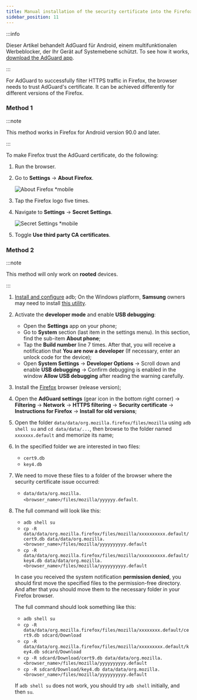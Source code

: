 ```yaml
---
title: Manual installation of the security certificate into the Firefox browser
sidebar_position: 11
---
```


:::info

Dieser Artikel behandelt AdGuard für Android, einem multifunktionalen Werbeblocker, der Ihr Gerät auf Systemebene schützt. To see how it works, [download the AdGuard app](https://agrd.io/download-kb-adblock).

:::

For AdGuard to successfully filter HTTPS traffic in Firefox, the browser needs to trust AdGuard's certificate. It can be achieved differently for different versions of the Firefox.

### Method 1

:::note

This method works in Firefox for Android version 90.0 and later.

:::

To make Firefox trust the AdGuard certificate, do the following:

1. Run the browser.

1. Go to **Settings** → **About Firefox**.

    ![About Firefox *mobile](https://cdn.adtidy.org/content/kb/ad_blocker/android/solving_problems/firefox-certificates/ff_nightly_about_en.jpeg)

1. Tap the Firefox logo five times.

1. Navigate to **Settings** → **Secret Settings**.

    ![Secret Settings *mobile](https://cdn.adtidy.org/content/kb/ad_blocker/android/solving_problems/firefox-certificates/ff_nightly_secret.jpeg)

1. Toggle **Use third party CA certificates**.

### Method 2

:::note

This method will only work on **rooted** devices.

:::

1. [Install and configure](https://www.xda-developers.com/install-adb-windows-macos-linux/) adb; On the Windows platform, **Samsung** owners may need to install [this utility](https://developer.samsung.com/mobile/android-usb-driver.html).

1. Activate the **developer mode** and enable **USB debugging**:

    - Open the **Settings** app on your phone;
    - Go to **System** section (last item in the settings menu). In this section, find the sub-item **About phone**;
    - Tap the **Build number** line 7 times. After that, you will receive a notification that **You are now a developer** (If necessary, enter an unlock code for the device);
    - Open **System Settings** → **Developer Options** → Scroll down and enable **USB debugging** → Confirm debugging is enabled in the window **Allow USB debugging** after reading the warning carefully.

1. Install the [Firefox](https://www.mozilla.org/en-US/firefox/releases/) browser (release version);

1. Open the **AdGuard settings** (gear icon in the bottom right corner) → **Filtering** → **Network** → **HTTPS filtering** → **Security certificate** → **Instructions for Firefox** → **Install for old versions**;

1. Open the folder `data/data/org.mozilla.firefox/files/mozilla` using `adb shell su` and `cd data/data/...`, then browse to the folder named `xxxxxxx.default` and memorize its name;

1. In the specified folder we are interested in two files:

    - `cert9.db`
    - `key4.db`

1. We need to move these files to a folder of the browser where the security certificate issue occurred:

    - `data/data/org.mozilla.<browser_name>/files/mozilla/yyyyyy.default`.

1. The full command will look like this:

    - `adb shell su`
    - `cp -R data/data/org.mozilla.firefox/files/mozilla/xxxxxxxxxx.default/cert9.db data/data/org.mozilla.<browser_name>/files/mozilla/yyyyyyyyyy.default`
    - `cp -R data/data/org.mozilla.firefox/files/mozilla/xxxxxxxxxx.default/key4.db data/data/org.mozilla.<browser_name>/files/mozilla/yyyyyyyyyy.default`

    In case you received the system notification **permission denied**, you should first move the specified files to the permission-free directory. And after that you should move them to the necessary folder in your Firefox browser.

    The full command should look something like this:

    - `adb shell su`
    - `cp -R data/data/org.mozilla.firefox/files/mozilla/xxxxxxxx.default/cert9.db sdcard/Download`
    - `cp -R data/data/org.mozilla.firefox/files/mozilla/xxxxxxxxx.default/key4.db sdcard/Download`
    - `cp -R sdcard/Download/cert9.db data/data/org.mozilla.<browser_name>/files/mozilla/yyyyyyyyyy.default`
    - `cp -R sdcard/Download/key4.db data/data/org.mozilla.<browser_name>/files/mozilla/yyyyyyyyyy.default`

    If `adb shell su` does not work, you should try `adb shell` initially, and then `su`.

